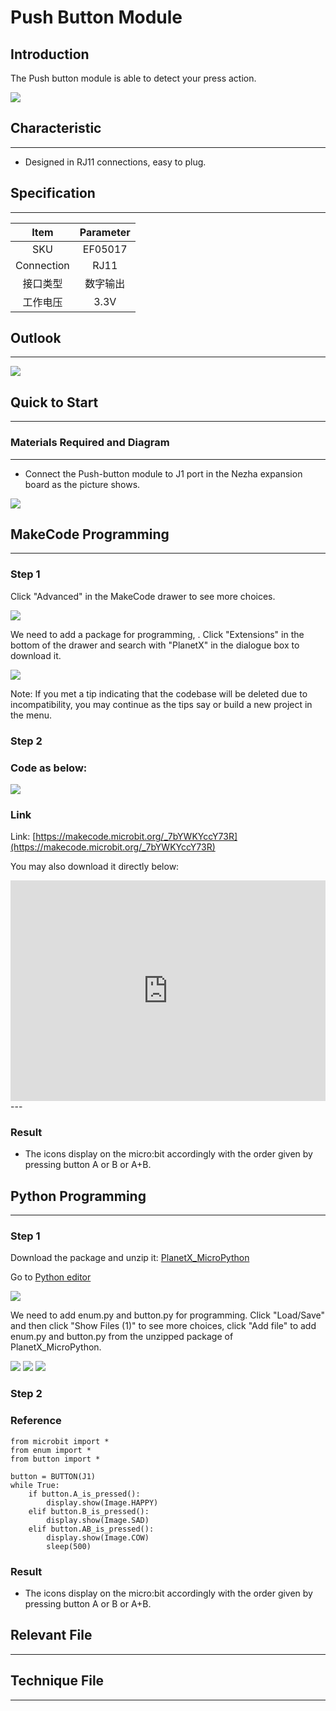 # Push Button Module

## Introduction
The Push button module is able to detect your press action.


![](./images/05017_01.png)

## Characteristic

---

- Designed in RJ11 connections, easy to plug.

## Specification

---

Item | Parameter 
:-: | :-: 
SKU|EF05017
Connection|RJ11
接口类型|数字输出
工作电压|3.3V







## Outlook
---


![](./images/05017_02.png)

## Quick to Start

---

### Materials Required and Diagram

---

- Connect the Push-button module to J1 port in the Nezha expansion board as the picture shows.


![](./images/05017_03.png)

## MakeCode Programming

---

### Step 1

Click "Advanced" in the MakeCode drawer to see more choices.

![](./images/05001_04.png)

We need to add a package for programming, . Click "Extensions" in the bottom of the drawer and search with "PlanetX" in the dialogue box to download it. 

![](./images/05001_05.png)

Note: If you met a tip indicating that the codebase will be deleted due to incompatibility, you may continue as the tips say or build a new project in the menu. 

### Step 2

### Code as below:

![](./images/05017_06.png)


### Link
Link: [https://makecode.microbit.org/_7bYWKYccY73R](https://makecode.microbit.org/_7bYWKYccY73R)

You may also download it directly below: 

<div style="position:relative;height:0;padding-bottom:70%;overflow:hidden;"><iframe style="position:absolute;top:0;left:0;width:100%;height:100%;" src="https://makecode.microbit.org/#pub:_7bYWKYccY73R" frameborder="0" sandbox="allow-popups allow-forms allow-scripts allow-same-origin"></iframe></div>  
---

### Result
- The icons display on the micro:bit accordingly with the order given by pressing button A or B or A+B. 

## Python Programming 

---

### Step 1

Download the package and unzip it: [PlanetX_MicroPython](https://github.com/lionyhw/PlanetX_MicroPython/archive/master.zip)

Go to   [Python editor](https://python.microbit.org/v/2.0)

![](./images/05001_07.png)

We need to add enum.py and button.py for programming. Click "Load/Save" and then click "Show Files (1)" to see more choices, click "Add file" to add enum.py and button.py from the unzipped package of PlanetX_MicroPython. 

![](./images/05001_08.png)
![](./images/05001_09.png)
![](./images/05017_10.png)

### Step 2

### Reference

```
from microbit import *
from enum import *
from button import *

button = BUTTON(J1)
while True:
    if button.A_is_pressed():
        display.show(Image.HAPPY)
    elif button.B_is_pressed():
        display.show(Image.SAD)
    elif button.AB_is_pressed():
        display.show(Image.COW)
        sleep(500)
```


### Result
- The icons display on the micro:bit accordingly with the order given by pressing button A or B or A+B.
## Relevant File

---

## Technique File

---
